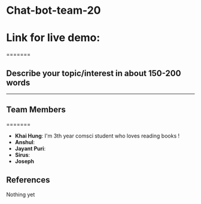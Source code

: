 # Chat-bot-team-20

Link for live demo:
=======
>>>>>>>
=======
## Describe your topic/interest in about 150-200 words


--- 

## Team Members

=======
- **Khai Hung**: I'm 3th year comsci student who loves reading books !
- **Anshul**: 
- **Jayant Puri**:
- **Sirus**:
- **Joseph**
>>>>>>>

## References

Nothing yet
